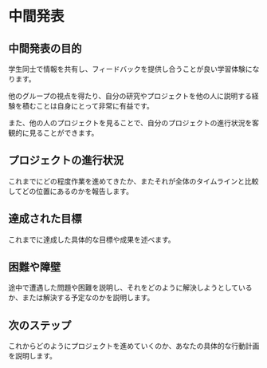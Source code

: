 # 中間発表

## 中間発表の目的

学生同士で情報を共有し、フィードバックを提供し合うことが良い学習体験になります。

他のグループの視点を得たり、自分の研究やプロジェクトを他の人に説明する経験を積むことは自身にとって非常に有益です。

また、他の人のプロジェクトを見ることで、自分のプロジェクトの進行状況を客観的に見ることができます。

## プロジェクトの進行状況
これまでにどの程度作業を進めてきたか、またそれが全体のタイムラインと比較してどの位置にあるのかを報告します。

## 達成された目標
これまでに達成した具体的な目標や成果を述べます。

## 困難や障壁
途中で遭遇した問題や困難を説明し、それをどのように解決しようとしているか、または解決する予定なのかを説明します。

## 次のステップ
これからどのようにプロジェクトを進めていくのか、あなたの具体的な行動計画を説明します。

